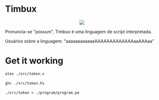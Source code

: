 # Timbux

<p align="center">
  <img src="https://github.com/itepifanio/timbu/blob/master/docs/img/timbu.png">
</p>

Pronuncia-se "possum", Timbux é uma linguagem de script interpretada.

Usuários sobre a linguagem: "aaaaaaaaaaaaAAAAAAAAAAAAAaaAAAaa"

# Get it working

`alex ./src/token.x`<br><br>
`ghc ./src/token.hs`<br><br>
`./src/token < ./program/program.pe`<br><br>

